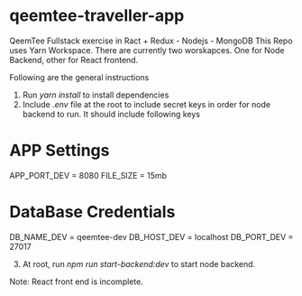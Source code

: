 # qeemtee-traveller-app
QeemTee Fullstack exercise in Ract + Redux - Nodejs - MongoDB
This Repo uses Yarn Workspace.
There are currently two worskapces. One for Node Backend, other for React frontend.

Following are the general instructions
1. Run *yarn install* to install dependencies
2. Include *.env* file at the root to include secret keys in order for node backend to run.
   It should include following keys
# APP Settings
APP_PORT_DEV = 8080
FILE_SIZE = 15mb

# DataBase Credentials
DB_NAME_DEV = qeemtee-dev
DB_HOST_DEV = localhost
DB_PORT_DEV = 27017

3. At root, run *npm run start-backend:dev* to start node backend.

Note: React front end is incomplete.
